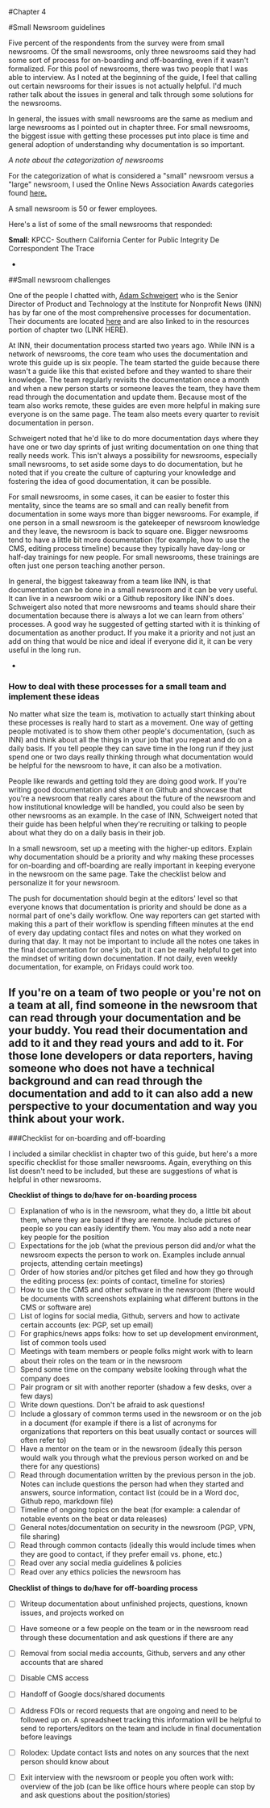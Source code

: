 #Chapter 4

#Small Newsroom guidelines

Five percent of the respondents from the survey were from small newsrooms. Of the small newsrooms, only three newsrooms said they had some sort of process for on-boarding and off-boarding, even if it wasn't formalized. For this pool of newsrooms, there was two people that I was able to interview. As I noted at the beginning of the guide, I feel that calling out certain newsrooms for their issues is not actually helpful. I'd much rather talk about the issues in general and talk through some solutions for the newsrooms. 

In general, the issues with small newsrooms are the same as medium and large newsrooms as I pointed out in chapter three. For small newsrooms, the biggest issue with getting these processes put into place is time and general adoption of understanding why documentation is so important. 

*A note about the categorization of newsrooms*

For the categorization of what is considered a "small" newsroom versus a "large" newsroom, I used the Online News Association Awards categories found [here.](https://journalists.org/awards/online-journalism-awards-rules-eligibility/)

A small newsroom is 50 or fewer employees. 

Here's a list of some of the small newsrooms that responded:

**Small**:
KPCC- Southern California
Center for Public Integrity 
De Correspondent
The Trace


-

##Small newsroom challenges

One of the people I chatted with, [Adam Schweigert](https://twitter.com/aschweig) who is the Senior Director of Product and Technology at the Institute for Nonprofit News (INN) has by far one of the most comprehensive processes for documentation. Their documents are located [here](https://github.com/INN/docs) and are also linked to in the resources portion of chapter two (LINK HERE).

At INN, their documentation process started two years ago. While INN is a network of newsrooms, the core team who uses the documentation and wrote this guide up is six people. The team started the guide because there wasn't a guide like this that existed before and they wanted to share their knowledge. The team regularly revisits the documentation once a month and when a new person starts or someone leaves the team, they have them read through the documentation and update them. Because most of the team also works remote, these guides are even more helpful in making sure everyone is on the same page. The team also meets every quarter to revisit documentation in person.

Schweigert noted that he'd like to do more documentation days where they have one or two day sprints of just writing documentation on one thing that really needs work. This isn't always a possibility for newsrooms, especially small newsrooms, to set aside some days to do documentation, but he noted that if you create the culture of capturing your knowledge and fostering the idea of good documentation, it can be possible. 

For small newsrooms, in some cases, it can be easier to foster this mentality, since the teams are so small and can really benefit from documentation in some ways more than bigger newsrooms. For example, if one person in a small newsroom is the gatekeeper of newsroom knowledge and they leave, the newsroom is back to square one. Bigger newsrooms tend to have a little bit more documentation (for example, how to use the CMS, editing process timeline) because they typically have day-long or half-day trainings for new people. For small newsrooms, these trainings are often just one person teaching another person.

In general, the biggest takeaway from a team like INN, is that documentation can be done in a small newsroom and it can be very useful. It can live in a newsroom wiki or a Github repository like INN's does. Schweigert also noted that more newsrooms and teams should share their documentation because there is always a lot we can learn from others' processes. A good way he suggested of getting started with it is thinking of documentation as another product. If you make it a priority and not just an add on thing that would be nice and ideal if everyone did it, it can be very useful in the long run. 

-

### How to deal with these processes for a small team and implement these ideas

No matter what size the team is, motivation to actually start thinking about these processes is really hard to start as a movement. One way of getting people motivated is to show them other people's documentation, (such as INN) and think about all the things in your job that you repeat and do on a daily basis. If you tell people they can save time in the long run if they just spend one or two days really thinking through what documentation would be helpful for the newsroom to have, it can also be a motivation. 

People like rewards and getting told they are doing good work. If you're writing good documentation and share it on Github and showcase that you're a newsroom that really cares about the future of the newsroom and how institutional knowledge will be handled, you could also be seen by other newsrooms as an example. In the case of INN, Schweigert noted that their guide has been helpful when they're recruiting or talking to people about what they do on a daily basis in their job. 

In a small newsroom, set up a meeting with the higher-up editors. Explain why documentation should be a priority and why making these processes for on-boarding and off-boarding are really important in keeping everyone in the newsroom on the same page. Take the checklist below and personalize it for your newsroom. 

The push for documentation should begin at the editors' level so that everyone knows that documentation is priority and should be done as a normal part of one's daily workflow. One way reporters can get started with making this a part of their workflow is spending fifteen minutes at the end of every day updating contact files and notes on what they worked on during that day. It may not be important to include all the notes one takes in the final documentation for one's job, but it can be really helpful to get into the mindset of writing down documentation. If not daily, even weekly documentation, for example, on Fridays could work too. 

If you're on a team of two people or you're not on a team at all, find someone in the newsroom that can read through your documentation and be your buddy. You read their documentation and add to it and they read yours and add to it. For those lone developers or data reporters, having someone who does not have a technical background and can read through the documentation and add to it can also add a new perspective to your documentation and way you think about your work. 
-

###Checklist for on-boarding and off-boarding 

I included a similar checklist in chapter two of this guide, but here's a more specific checklist for those smaller newsrooms. Again, everything on this list doesn't need to be included, but these are suggestions of what is helpful in other newsrooms. 

**Checklist of things to do/have for on-boarding process**

- [ ] Explanation of who is in the newsroom, what they do, a little bit about them, where they are based if they are remote. Include pictures of people so you can easily identify them. You may also add a note near key people for the position 
- [ ] Expectations for the job (what the previous person did and/or what the newsroom expects the person to work on. Examples include annual projects, attending certain meetings)
- [ ] Order of how stories and/or pitches get filed and how they go through the editing process (ex: points of contact, timeline for stories) 
- [ ] How to use the CMS and other software in the newsroom (there would be documents with screenshots explaining what different buttons in the CMS or software are)
- [ ] List of logins for social media, Github, servers and how to activate certain accounts (ex: PGP, set up email) 
- [ ] For graphics/news apps folks: how to set up development environment, list of common tools used 
- [ ] Meetings with team members or people folks might work with to learn about their roles on the team or in the newsroom
- [ ] Spend some time on the company website looking through what the company does
- [ ] Pair program or sit with another reporter (shadow a few desks, over a few days) 
- [ ] Write down questions. Don't be afraid to ask questions!
- [ ] Include a glossary of common terms used in the newsroom or on the job in a document (for example if there is a list of acronyms for organizations that reporters on this beat usually contact or sources will often refer to)
- [ ] Have a mentor on the team or in the newsroom (ideally this person would walk you through what the previous person worked on and be there for any questions)
- [ ] Read through documentation written by the previous person in the job. Notes can include questions the person had when they started and answers, source information, contact list (could be in a Word doc, Github repo, markdown file)
- [ ] Timeline of ongoing topics on the beat (for example: a calendar of notable events on the beat or data releases)
- [ ] General notes/documentation on security in the newsroom (PGP, VPN, file sharing) 
- [ ] Read through common contacts (ideally this would include times when they are good to contact, if they prefer email vs. phone, etc.)
- [ ] Read over any social media guidelines & policies
- [ ] Read over any ethics policies the newsroom has

**Checklist of things to do/have for off-boarding process** 

- [ ] Writeup documentation about unfinished projects, questions, known issues, and projects worked on
- [ ] Have someone or a few people on the team or in the newsroom read through these documentation and ask questions if there are any
- [ ] Removal from social media accounts, Github, servers and any other accounts that are shared
- [ ] Disable CMS access
- [ ] Handoff of Google docs/shared documents
- [ ] Address FOIs or record requests that are ongoing and need to be followed up on. A spreadsheet tracking this information will be helpful to send to reporters/editors on the team and include in final documentation before leavings
- [ ] Rolodex: Update contact lists and notes on any sources that the next person should know about
- [ ] Exit interview with the newsroom or people you often work with: overview of the job (can be like office hours where people can stop by and ask questions about the position/stories)



